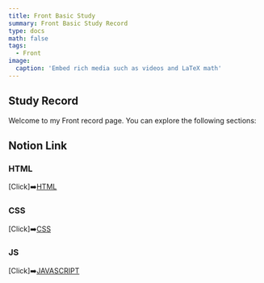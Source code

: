 ```yaml
---
title: Front Basic Study
summary: Front Basic Study Record
type: docs
math: false
tags:
  - Front
image:
  caption: 'Embed rich media such as videos and LaTeX math'
---
```

## Study Record

Welcome to my Front record page. You can explore the following sections:

## Notion Link
### HTML
[Click]➡️[HTML](https://www.notion.so/HTML-bc03f5f19d94492eaafcf28198020a7a?pvs=4)
### CSS
[Click]➡️[CSS](https://www.notion.so/CSS-62649b964c864341b5664e52e4b75a55?pvs=4)
### JS
[Click]➡️[JAVASCRIPT](https://www.notion.so/JAVASCRIPTS-7863bd22b2254ce9926e4ccf4dbb3192?pvs=4)